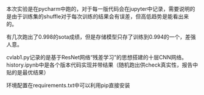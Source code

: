 本次实验是在pycharm中跑的，对于每一版代码会在jupyter中记录，需要说明的是由于训练集的shuffle对于每次训练的结果会有误差，但高低趋势是能看出来的。

有几次跑出了0.998的sota成绩，但是存储模型只存了训练到0.994的一个，差强人意。

cvlab1.py记录的是基于ResNet网络“残差学习”的思想搭建的十层CNN网络。history.ipynb中是各个版本代码实现并带结果（随机跑出供check真实性，报告中贴的是最优结果）

环境配置在requirements.txt中可以利用pip直接安装


